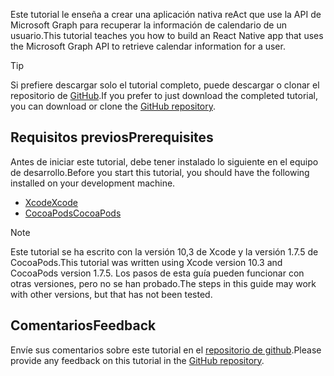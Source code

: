 <!-- markdownlint-disable MD002 MD041 -->

<span data-ttu-id="e28b2-101">Este tutorial le enseña a crear una aplicación nativa reAct que use la API de Microsoft Graph para recuperar la información de calendario de un usuario.</span><span class="sxs-lookup"><span data-stu-id="e28b2-101">This tutorial teaches you how to build an React Native app that uses the Microsoft Graph API to retrieve calendar information for a user.</span></span>

> [!TIP]
> <span data-ttu-id="e28b2-102">Si prefiere descargar solo el tutorial completo, puede descargar o clonar el repositorio de [GitHub](https://github.com/microsoftgraph/msgraph-training-ios-swift).</span><span class="sxs-lookup"><span data-stu-id="e28b2-102">If you prefer to just download the completed tutorial, you can download or clone the [GitHub repository](https://github.com/microsoftgraph/msgraph-training-ios-swift).</span></span>

## <a name="prerequisites"></a><span data-ttu-id="e28b2-103">Requisitos previos</span><span class="sxs-lookup"><span data-stu-id="e28b2-103">Prerequisites</span></span>

<span data-ttu-id="e28b2-104">Antes de iniciar este tutorial, debe tener instalado lo siguiente en el equipo de desarrollo.</span><span class="sxs-lookup"><span data-stu-id="e28b2-104">Before you start this tutorial, you should have the following installed on your development machine.</span></span>

- [<span data-ttu-id="e28b2-105">Xcode</span><span class="sxs-lookup"><span data-stu-id="e28b2-105">Xcode</span></span>](https://developer.apple.com/xcode/)
- [<span data-ttu-id="e28b2-106">CocoaPods</span><span class="sxs-lookup"><span data-stu-id="e28b2-106">CocoaPods</span></span>](https://cocoapods.org)

> [!NOTE]
> <span data-ttu-id="e28b2-107">Este tutorial se ha escrito con la versión 10,3 de Xcode y la versión 1.7.5 de CocoaPods.</span><span class="sxs-lookup"><span data-stu-id="e28b2-107">This tutorial was written using Xcode version 10.3 and CocoaPods version 1.7.5.</span></span> <span data-ttu-id="e28b2-108">Los pasos de esta guía pueden funcionar con otras versiones, pero no se han probado.</span><span class="sxs-lookup"><span data-stu-id="e28b2-108">The steps in this guide may work with other versions, but that has not been tested.</span></span>

## <a name="feedback"></a><span data-ttu-id="e28b2-109">Comentarios</span><span class="sxs-lookup"><span data-stu-id="e28b2-109">Feedback</span></span>

<span data-ttu-id="e28b2-110">Envíe sus comentarios sobre este tutorial en el [repositorio de github](https://github.com/microsoftgraph/msgraph-training-ios-swift).</span><span class="sxs-lookup"><span data-stu-id="e28b2-110">Please provide any feedback on this tutorial in the [GitHub repository](https://github.com/microsoftgraph/msgraph-training-ios-swift).</span></span>
